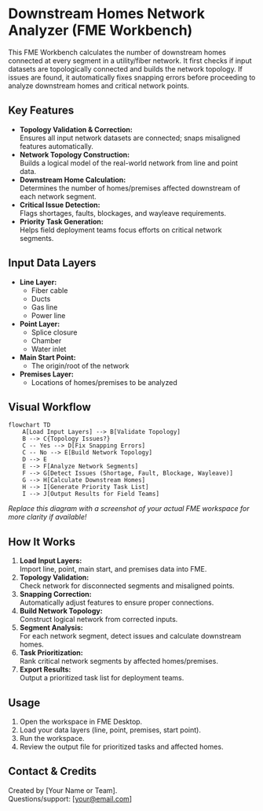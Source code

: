 # Downstream Homes Network Analyzer (FME Workbench)

This FME Workbench calculates the number of downstream homes connected at every segment in a utility/fiber network. It first checks if input datasets are topologically connected and builds the network topology. If issues are found, it automatically fixes snapping errors before proceeding to analyze downstream homes and critical network points.

## Key Features

- **Topology Validation & Correction:**  
  Ensures all input network datasets are connected; snaps misaligned features automatically.
- **Network Topology Construction:**  
  Builds a logical model of the real-world network from line and point data.
- **Downstream Home Calculation:**  
  Determines the number of homes/premises affected downstream of each network segment.
- **Critical Issue Detection:**  
  Flags shortages, faults, blockages, and wayleave requirements.
- **Priority Task Generation:**  
  Helps field deployment teams focus efforts on critical network segments.

## Input Data Layers

- **Line Layer:**  
  - Fiber cable  
  - Ducts  
  - Gas line  
  - Power line  
- **Point Layer:**  
  - Splice closure  
  - Chamber  
  - Water inlet  
- **Main Start Point:**  
  - The origin/root of the network
- **Premises Layer:**  
  - Locations of homes/premises to be analyzed

## Visual Workflow

```mermaid
flowchart TD
    A[Load Input Layers] --> B[Validate Topology]
    B --> C{Topology Issues?}
    C -- Yes --> D[Fix Snapping Errors]
    C -- No --> E[Build Network Topology]
    D --> E
    E --> F[Analyze Network Segments]
    F --> G[Detect Issues (Shortage, Fault, Blockage, Wayleave)]
    G --> H[Calculate Downstream Homes]
    H --> I[Generate Priority Task List]
    I --> J[Output Results for Field Teams]
```
*Replace this diagram with a screenshot of your actual FME workspace for more clarity if available!*

## How It Works

1. **Load Input Layers:**  
   Import line, point, main start, and premises data into FME.
2. **Topology Validation:**  
   Check network for disconnected segments and misaligned points.
3. **Snapping Correction:**  
   Automatically adjust features to ensure proper connections.
4. **Build Network Topology:**  
   Construct logical network from corrected inputs.
5. **Segment Analysis:**  
   For each network segment, detect issues and calculate downstream homes.
6. **Task Prioritization:**  
   Rank critical network segments by affected homes/premises.
7. **Export Results:**  
   Output a prioritized task list for deployment teams.

## Usage

1. Open the workspace in FME Desktop.
2. Load your data layers (line, point, premises, start point).
3. Run the workspace.
4. Review the output file for prioritized tasks and affected homes.

## Contact & Credits

Created by [Your Name or Team].  
Questions/support: [your@email.com]

